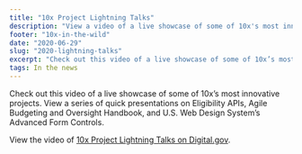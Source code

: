 ```yaml
---
title: "10x Project Lightning Talks"
description: "View a video of a live showcase of some of 10x's most innovative projects."
footer: "10x-in-the-wild"
date: "2020-06-29"
slug: "2020-lightning-talks"
excerpt: "Check out this video of a live showcase of some of 10x’s most innovative projects."
tags: In the news
---
```

Check out this video of a live showcase of some of 10x’s most innovative projects. View a series of quick presentations on Eligibility APIs, Agile Budgeting and Oversight Handbook, and U.S. Web Design System’s Advanced Form Controls. 

View the video of [10x Project Lightning Talks on Digital.gov](https://digital.gov/event/2020/06/30/10x-project-lightning-talks-2020/).
